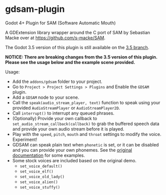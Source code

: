 # gdsam-plugin
Godot 4+ Plugin for SAM (Software Automatic Mouth)

A GDExtension library wrapper around the C port of SAM by Sebastian Macke over at https://github.com/s-macke/SAM.

The Godot 3.5 version of this plugin is still available on the [3.5 branch](https://github.com/deadpixelsociety/gdsam-plugin/tree/3.5).

**NOTICE: There are breaking changes from the 3.5 version of this plugin. Please see the usage below and the example scene provided.**

Usage:
* Add the ```addons/gdsam``` folder to your project.
* Go to ```Project > Project Settings > Plugins``` and Enable the ```GDSAM``` plugin.
* Add a ```GDSAM``` node to your scene.
* Call the ```speak(audio_stream_player, text)``` function to speak using your provided ```AudioStreamPlayer``` or ```AudioStreamPlayer2D```.
* Call ```interrupt()``` to interrupt any queued phrases.
* (Optionally) Provide your own callback to ```set_audio_stream_callback(callback)``` to grab the buffered speech data and provide your own audio stream before it is played.
* Play with the ```speed```, ```pitch```, ```mouth``` and ```throat``` settings to modify the voice. Experiment!
* GDSAM can speak plain text when ```phonetic``` is set, or it can be disabled and you can provide your own phonemes. See the [original documentation](https://archive.org/details/user_manual_s.a.m./page/n15/mode/2up) for some examples.
* Some stock voices are included based on the original demo.
  * ```set_voice_default()```
  * ```set_voice_elf()```
  * ```set_voice_old_lady()```
  * ```set_voice_alien()```
  * ```set_voice_stuffy()```
